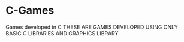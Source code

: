 # C-Games
Games developed in C
THESE ARE GAMES DEVELOPED USING ONLY BASIC C LIBRARIES AND GRAPHICS LIBRARY
